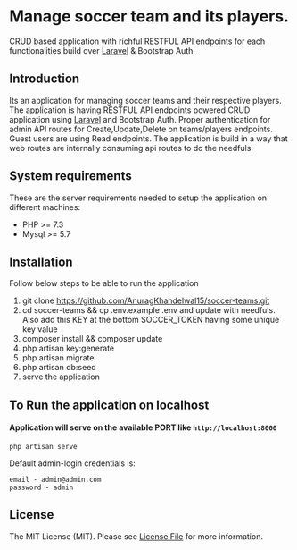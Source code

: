 # Manage soccer team and its players.
CRUD based application with richful RESTFUL API endpoints for each functionalities build over <a href="https://laravel.com" target="_blank">Laravel</a> & Bootstrap Auth.

## Introduction
Its an application for managing soccer teams and their respective players. The application is having RESTFUL API endpoints powered CRUD application using <a href="https://laravel.com" target="_blank">Laravel</a> and Bootstrap Auth. Proper authentication for admin API routes for Create,Update,Delete on teams/players endpoints. Guest users are using Read endpoints. The application is build in a way that web routes are internally consuming api routes to do the needfuls.

## System requirements
These are the server requirements needed to setup the application on different machines:

- PHP >= 7.3
- Mysql >= 5.7

## Installation
Follow below steps to be able to run the application

1. git clone https://github.com/AnuragKhandelwal15/soccer-teams.git
2. cd soccer-teams && cp .env.example .env and update with needfuls. Also add this KEY at the bottom SOCCER_TOKEN having some unique key value
3. composer install && composer update
4. php artisan key:generate
5. php artisan migrate
6. php artisan db:seed
7. serve the application

## To Run the application on localhost
#### Application will serve on the available PORT like `http://localhost:8000`

```
php artisan serve
```
Default admin-login credentials is:
```
email - admin@admin.com 
password - admin
```

## License

The MIT License (MIT). Please see [License File](LICENSE) for more information.
